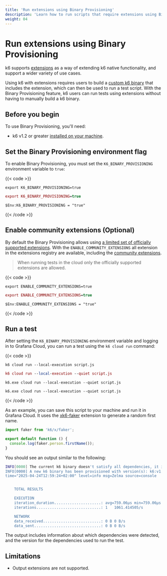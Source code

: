 ```yaml
---
title: 'Run extensions using Binary Provisioning'
description: 'Learn how to run scripts that require extensions using Binary Provisioning.'
weight: 04
---
```


# Run extensions using Binary Provisioning

k6 supports [extensions](https://grafana.com/docs/k6/<K6_VERSION>/extensions/) as a way of extending k6 native functionality, and support a wider variety of use cases.

Using k6 with extensions requires users to build a [custom k6 binary](https://grafana.com/docs/k6/<K6_VERSION>/extensions/#xk6-makes-custom-binaries) that includes the extension, which can then be used to run a test script. With the Binary Provisioning feature, k6 users can run tests using extensions without having to manually build a k6 binary.

## Before you begin

To use Binary Provisioning, you'll need:

- k6 v1.2 or greater [installed on your machine](https://grafana.com/docs/k6/latest/set-up/install-k6/).

## Set the Binary Provisioning environment flag

To enable Binary Provisioning, you must set the `K6_BINARY_PROVISIONING` environment variable to `true`:

{{< code >}}

```linux
export K6_BINARY_PROVISIONING=true
```

```mac
export K6_BINARY_PROVISIONING=true
```

```windows-powershell
$Env:K6_BINARY_PROVISIONING = "true"

```

{{< /code >}}

## Enable community extensions (Optional)

By default the Binary Provisioning allows using [a limited set of officially supported extensions](https://grafana.com/docs/grafana-cloud/testing/k6/author-run/use-k6-extensions/#supported-extensions-in-grafana-cloud). With the `ENABLE_COMMUNITY_EXTENSIONS` all extension in the extensions registry are available, including the [community extensions](https://grafana.com/docs/k6/latest/extensions/explore/#community-extensions).

> When running tests in the cloud only the officially supported extensions are allowed.

{{< code >}}

```linux
export ENABLE_COMMUNITY_EXTENSIONS=true
```

```mac
export ENABLE_COMMUNITY_EXTENSIONS=true
```

```windows-powershell
$Env:ENABLE_COMMUNITY_EXTENSIONS = "true"

```
{{< /code >}}

## Run a test

After setting the `K6_BINARY_PROVISIONING` environment variable and logging in to Grafana Cloud, you can run a test using the `k6 cloud run` command:

{{< code >}}

```linux
k6 cloud run --local-execution script.js
```

```mac
k6 cloud run --local-execution --quiet script.js
```

```windows-powershell
k6.exe cloud run --local-execution --quiet script.js
```

```windows
k6.exe cloud run --local-execution --quiet script.js
```

{{< /code >}}

As an example, you can save this script to your machine and run it in Grafana Cloud. It uses the [xk6-faker](https://github.com/grafana/xk6-faker) extension to generate a random first name.

<!-- md-k6:skip -->

```javascript
import faker from 'k6/x/faker';

export default function () {
  console.log(faker.person.firstName());
}
```

You should see an output similar to the following:

```sh
INFO[0000] The current k6 binary doesn't satisfy all dependencies, it is required to provision a custom binary.  deps="k6/x/faker*"
INFO[0000] A new k6 binary has been provisioned with version(s): k6:v1.2.0 k6/x/faker:v0.4.3
time="2025-04-24T12:59:24+02:00" level=info msg=Zelma source=console


    TOTAL RESULTS

    EXECUTION
    iteration_duration.....................: avg=759.06µs min=759.06µs med=759.06µs max=759.06µs p(90)=759.06µs p(95)=759.06µs
    iterations.............................: 1   1061.414505/s

    NETWORK
    data_received..........................: 0 B 0 B/s
    data_sent..............................: 0 B 0 B/s
```

The output includes information about which dependencies were detected, and the version for the dependencies used to run the test.

## Limitations

- Output extensions are not supported.
